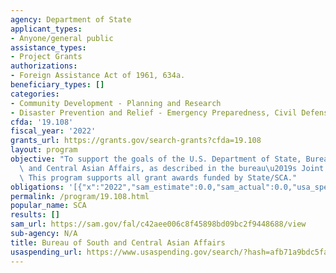 ```yaml
---
agency: Department of State
applicant_types:
- Anyone/general public
assistance_types:
- Project Grants
authorizations:
- Foreign Assistance Act of 1961, 634a.
beneficiary_types: []
categories:
- Community Development - Planning and Research
- Disaster Prevention and Relief - Emergency Preparedness, Civil Defense
cfda: '19.108'
fiscal_year: '2022'
grants_url: https://grants.gov/search-grants?cfda=19.108
layout: program
objective: "To support the goals of the U.S. Department of State, Bureau of South\
  \ and Central Asian Affairs, as described in the bureau\u2019s Joint Regional Strategy.\
  \ This program supports all grant awards funded by State/SCA."
obligations: '[{"x":"2022","sam_estimate":0.0,"sam_actual":0.0,"usa_spending_actual":4607881.11},{"x":"2023","sam_estimate":0.0,"sam_actual":0.0,"usa_spending_actual":7290694.5},{"x":"2024","sam_estimate":0.0,"sam_actual":0.0,"usa_spending_actual":500.0}]'
permalink: /program/19.108.html
popular_name: SCA
results: []
sam_url: https://sam.gov/fal/c42aee006c8f45898bd09bc2f9448688/view
sub-agency: N/A
title: Bureau of South and Central Asian Affairs
usaspending_url: https://www.usaspending.gov/search/?hash=afb71a9bdc5faea818892c2685cdd787
---
```

